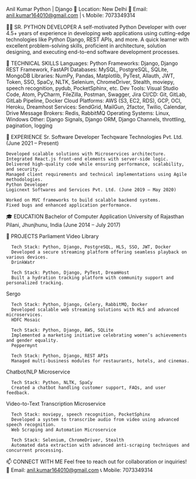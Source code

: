 
Anil Kumar
Python | Django
📍 Location: New Delhi
📧 Email: anil.kumar164010@gmail.com | 📞 Mobile: 7073349314

👨‍💻 SR. PYTHON DEVELOPER
    A self-motivated Python Developer with over 4.5+ years of experience in developing web applications using cutting-edge technologies like Python Django, REST APIs, and more.
    A quick learner with excellent problem-solving skills, proficient in architecture, solution designing, and executing end-to-end software development processes.

🚀 TECHNICAL SKILLS
    Languages: Python
    Frameworks: Django, Django REST Framework, FastAPI
    Databases: MySQL, PostgreSQL, SQLite, MongoDB
    Libraries: NumPy, Pandas, Matplotlib, PyTest, Allauth, JWT, Token, SSO, SpaCy, NLTK, Selenium, ChromeDriver, Stealth, moviepy, speech recognition, pydub, PocketSphinx, etc.
    Dev Tools: Visual Studio Code, Atom, PyCharm, FileZilla, Postman, Swagger, Jira
    CI/CD: Git, GitLab, GitLab Pipeline, Docker
    Cloud Platforms: AWS (S3, EC2, RDS), GCP, OCI, Heroku, Dreamhost
    Services: SendGrid, MailGun, 2factor, Twilio, Calendar, Drive
    Message Brokers: Redis, RabbitMQ
    Operating Systems: Linux, Windows
    Other: Django Signals, Django ORM, Django Channels, throttling, pagination, logging
    
💼 EXPERIENCE
    Sr. Software Developer
    Techqware Technologies Pvt. Ltd. (June 2021 – Present)
    
    Developed scalable solutions with Microservices architecture.
    Integrated React.js front-end elements with server-side logic.
    Delivered high-quality code while ensuring performance, scalability, and security.
    Managed client requirements and technical implementations using Agile methodologies.
    Python Developer
    Logicnext Softwares and Services Pvt. Ltd. (June 2019 – May 2020)
    
    Worked on MVC frameworks to build scalable backend systems.
    Fixed bugs and enhanced application performance.
🎓 EDUCATION
    Bachelor of Computer Application
    University of Rajasthan
    Pilani, Jhunjhunu, India (June 2014 – July 2017)

🌟 PROJECTS
    Parliament Video Library

      Tech Stack: Python, Django, PostgreSQL, HLS, SSO, JWT, Docker
      Developed a secure streaming platform offering seamless playback on various devices.
      DrinkWatr
      
      Tech Stack: Python, Django, PyTest, DreamHost
      Built a hydration tracking platform with community support and personalized tracking.
  Sergo
      
      Tech Stack: Python, Django, Celery, RabbitMQ, Docker
      Developed scalable web streaming solutions with HLS and advanced microservices.
      HDFC Mosaic
      
      Tech Stack: Python, Django, AWS, SQLite
      Implemented a marketing initiative celebrating women’s achievements and gender equality.
      Peppermynt
      
      Tech Stack: Python, Django, REST APIs
      Managed multi-business modules for restaurants, hotels, and cinemas.
  Chatbot/NLP Microservice
      
      Tech Stack: Python, NLTK, SpaCy
      Created a chatbot handling customer support, FAQs, and user feedback.
  Video-to-Text Transcription Microservice
      
      Tech Stack: moviepy, speech recognition, PocketSphinx
      Developed a system to transcribe audio from video using advanced speech recognition.
      Web Scraping and Automation Microservice
      
      Tech Stack: Selenium, ChromeDriver, Stealth
      Automated data extraction with advanced anti-scraping techniques and concurrent processing.
      
📫 CONNECT WITH ME
Feel free to reach out for collaboration or inquiries!
📧 Email: anil.kumar164010@gmail.com
📞 Mobile: 7073349314

